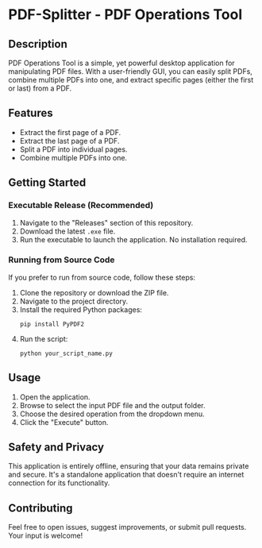 # PDF-Splitter - PDF Operations Tool

## Description

PDF Operations Tool is a simple, yet powerful desktop application for manipulating PDF files. With a user-friendly GUI, you can easily split PDFs, combine multiple PDFs into one, and extract specific pages (either the first or last) from a PDF. 

## Features

- Extract the first page of a PDF.
- Extract the last page of a PDF.
- Split a PDF into individual pages.
- Combine multiple PDFs into one.

## Getting Started

### Executable Release (Recommended)

1. Navigate to the "Releases" section of this repository.
2. Download the latest `.exe` file.
3. Run the executable to launch the application. No installation required.

### Running from Source Code

If you prefer to run from source code, follow these steps:

1. Clone the repository or download the ZIP file.
2. Navigate to the project directory.
3. Install the required Python packages:
    ```
    pip install PyPDF2
    ```
4. Run the script:
    ```
    python your_script_name.py
    ```

## Usage

1. Open the application.
2. Browse to select the input PDF file and the output folder.
3. Choose the desired operation from the dropdown menu.
4. Click the "Execute" button.

## Safety and Privacy

This application is entirely offline, ensuring that your data remains private and secure. It's a standalone application that doesn't require an internet connection for its functionality.

## Contributing

Feel free to open issues, suggest improvements, or submit pull requests. Your input is welcome!

